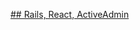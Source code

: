 [## Rails, React, ActiveAdmin](
https://blog.heroku.com/a-rock-solid-modern-web-stack?c=7013A000000ZGTBQA4&utm_campaign=Newsletter_May_2018&utm_medium=email&utm_source=newsletter&utm_content=blog&utm_term=web_stack)